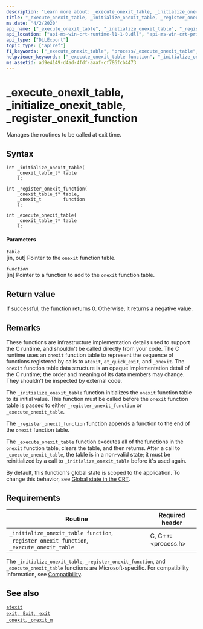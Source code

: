 ```yaml
---
description: "Learn more about: _execute_onexit_table, _initialize_onexit_table, _register_onexit_function"
title: "_execute_onexit_table, _initialize_onexit_table, _register_onexit_function"
ms.date: "4/2/2020"
api_name: ["_execute_onexit_table", "_initialize_onexit_table", "_register_onexit_function", "_o__execute_onexit_table", "_o__initialize_onexit_table", "_o__register_onexit_function"]
api_location: ["api-ms-win-crt-runtime-l1-1-0.dll", "api-ms-win-crt-private-l1-1-0.dll"]
api_type: ["DLLExport"]
topic_type: ["apiref"]
f1_keywords: ["_execute_onexit_table", "process/_execute_onexit_table", "_initialize_onexit_table", "process/_initialize_onexit_table", "_register_onexit_function", "process/_register_onexit_function"]
helpviewer_keywords: ["_execute_onexit_table function", "_initialize_onexit_table function", "_register_onexit_function function"]
ms.assetid: ad9e4149-d4ad-4fdf-aaaf-cf786fcb4473
---
```

# _execute_onexit_table, _initialize_onexit_table, _register_onexit_function

Manages the routines to be called at exit time.

## Syntax

```
int _initialize_onexit_table(
    _onexit_table_t* table
    );

int _register_onexit_function(
    _onexit_table_t* table,
    _onexit_t        function
    );

int _execute_onexit_table(
    _onexit_table_t* table
    );
```

#### Parameters

*`table`*\
[in, out] Pointer to the `onexit` function table.

*`function`*\
[in] Pointer to a function to add to the `onexit` function table.

## Return value

If successful, the function returns 0. Otherwise, it returns a negative value.

## Remarks

These functions are infrastructure implementation details used to support the C runtime, and shouldn't be called directly from your code. The C runtime uses an `onexit` function table to represent the sequence of functions registered by calls to `atexit`, `at_quick_exit`, and `_onexit`. The `onexit` function table data structure is an opaque implementation detail of the C runtime; the order and meaning of its data members may change. They shouldn't be inspected by external code.

The `_initialize_onexit_table` function initializes the `onexit` function table to its initial value.  This function must be called before the `onexit` function table is passed to either `_register_onexit_function` or `_execute_onexit_table`.

The `_register_onexit_function` function appends a function to the end of the `onexit` function table.

The `_execute_onexit_table` function executes all of the functions in the `onexit` function table, clears the table, and then returns. After a call to `_execute_onexit_table`, the table is in a non-valid state; it must be reinitialized by a call to `_initialize_onexit_table` before it's used again.

By default, this function's global state is scoped to the application. To change this behavior, see [Global state in the CRT](global-state.md).

## Requirements

|Routine|Required header|
|-------------|---------------------|
|`_initialize_onexit_table function`, `_register_onexit_function`, `_execute_onexit_table`|C, C++: \<process.h>|

The `_initialize_onexit_table`, `_register_onexit_function`, and `_execute_onexit_table` functions are Microsoft-specific. For compatibility information, see [Compatibility](./compatibility.md).

## See also

[`atexit`](./reference/atexit.md)\
[`exit`, `_Exit`, `_exit`](./reference/exit-exit-exit.md)\
[`_onexit`, `_onexit_m`](./reference/onexit-onexit-m.md)
